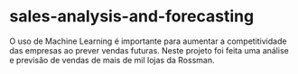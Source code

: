 # sales-analysis-and-forecasting
O uso de Machine Learning é importante para aumentar a competitividade das empresas ao prever vendas futuras. Neste projeto foi feita uma análise e previsão de vendas de mais de mil lojas da Rossman.
